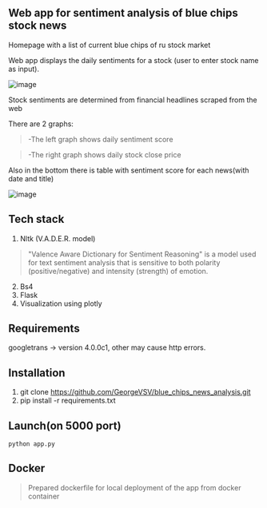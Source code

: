 ## Web app for sentiment analysis of blue chips stock news

Homepage with a list of current blue chips of ru stock market

Web app  displays the daily  sentiments for a stock (user to enter stock name as input).

![image](https://user-images.githubusercontent.com/112613534/212565877-3c3bf2d6-4a36-4176-b5a5-11433212e77b.png)




Stock sentiments are determined from financial headlines scraped from the web

There are 2 graphs:

 > -The left graph shows daily sentiment score
  
 > -The right graph shows daily stock close price
    
Also in the bottom there is table with sentiment score for each news(with date and title)
    
![image](https://user-images.githubusercontent.com/112613534/212567683-d556396f-7219-43b1-8a0f-252c61a7e9e6.png)

## Tech stack
1. Nltk (V.A.D.E.R. model) 
> "Valence Aware Dictionary for Sentiment Reasoning" is a model used for text sentiment analysis that is sensitive to both polarity (positive/negative) and intensity (strength) of emotion.
2. Bs4 
3. Flask
4. Visualization using plotly

## Requirements
 googletrans -> version 4.0.0c1, other may cause http errors.

## Installation
 1.   git clone https://github.com/GeorgeVSV/blue_chips_news_analysis.git
 2.   pip install -r requirements.txt
 
## Launch(on 5000 port)
    python app.py 
 
## Docker 
> Prepared dockerfile for local deployment of the app from docker container

